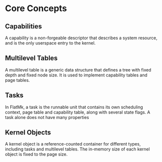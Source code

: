 # Core Concepts

## Capabilities

A capability is a non-forgeable descriptor that describes a system resource, and is the only userspace entry to the kernel.

## Multilevel Tables

A multilevel table is a generic data structure that defines a tree with fixed depth and fixed node size. It is used to implement capability tables and page tables.

## Tasks

In FlatMk, a task is the runnable unit that contains its own scheduling context, page table and capability table, along with several state flags. A task alone does not have many properties

## Kernel Objects

A kernel object is a reference-counted container for different types, including tasks and multilevel tables. The in-memory size of each kernel object is fixed to the page size.
